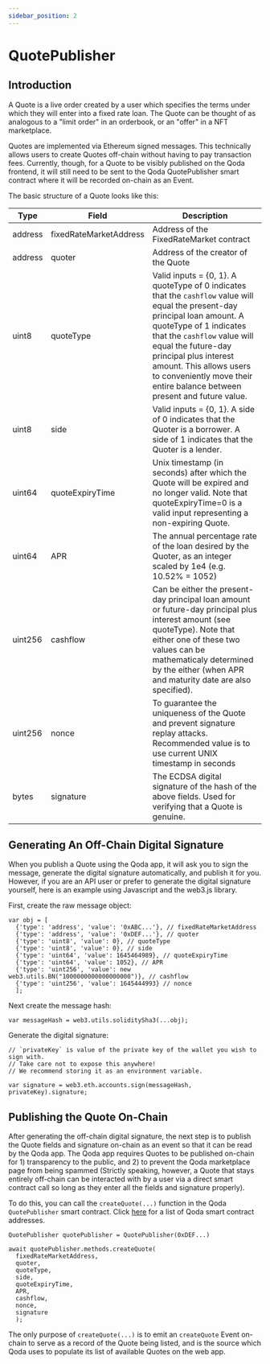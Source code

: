 ```yaml
---
sidebar_position: 2
---
```


# QuotePublisher

## Introduction

A Quote is a live order created by a user which specifies the terms under which they will enter into a fixed rate loan. The Quote can be thought of as analogous to a "limit order" in an orderbook, or an "offer" in a NFT marketplace.

Quotes are implemented via Ethereum signed messages. This technically allows users to create Quotes off-chain without having to pay transaction fees. Currently, though, for a Quote to be visibly published on the Qoda frontend, it will still need to be sent to the Qoda QuotePublisher smart contract where it will be recorded on-chain as an Event.

The basic structure of a Quote looks like this:

| Type | Field | Description |
| -----| ----- | ----------- |
| address | fixedRateMarketAddress | Address of the FixedRateMarket contract |
| address | quoter | Address of the creator of the Quote |
| uint8 | quoteType | Valid inputs = {0, 1}. A quoteType of 0 indicates that the `cashflow` value will equal the present-day principal loan amount. A quoteType of 1 indicates that the `cashflow` value will equal the future-day principal plus interest amount. This allows users to conveniently move their entire balance between present and future value. |
| uint8 | side | Valid inputs = {0, 1}. A side of 0 indicates that the Quoter is a borrower. A side of 1 indicates that the Quoter is a lender. |
| uint64 | quoteExpiryTime | Unix timestamp (in seconds) after which the Quote will be expired and no longer valid. Note that quoteExpiryTime=0 is a valid input representing a non-expiring Quote. |
| uint64 | APR | The annual percentage rate of the loan desired by the Quoter, as an integer scaled by 1e4 (e.g. 10.52% = 1052) |
| uint256 | cashflow | Can be either the present-day principal loan amount or future-day principal plus interest amount (see quoteType). Note that either one of these two values can be mathematicaly determined by the either (when APR and maturity date are also specified). |
| uint256 | nonce | To guarantee the uniqueness of the Quote and prevent signature replay attacks. Recommended value is to use current UNIX timestamp in seconds |
| bytes | signature | The ECDSA digital signature of the hash of the above fields. Used for verifying that a Quote is genuine. |

## Generating An Off-Chain Digital Signature

When you publish a Quote using the Qoda app, it will ask you to sign the message, generate the digital signature automatically, and publish it for you. However, if you are an API user or prefer to generate the digital signature yourself, here is an example using Javascript and the web3.js library.

First, create the raw message object:

```
var obj = [
  {'type': 'address', 'value': '0xABC...'}, // fixedRateMarketAddress
  {'type': 'address', 'value': '0xDEF...'}, // quoter
  {'type': 'uint8', 'value': 0}, // quoteType
  {'type': 'uint8', 'value': 0}, // side
  {'type': 'uint64', 'value': 1645464989}, // quoteExpiryTime
  {'type': 'uint64', 'value': 1052}, // APR
  {'type': 'uint256', 'value': new web3.utils.BN("1000000000000000000")}, // cashflow
  {'type': 'uint256', 'value': 1645444993} // nonce
  ];
```

Next create the message hash:

```
var messageHash = web3.utils.soliditySha3(...obj);
```

Generate the digital signature:

```
// `privateKey` is value of the private key of the wallet you wish to sign with.
// Take care not to expose this anywhere!
// We recommend storing it as an environment variable.

var signature = web3.eth.accounts.sign(messageHash, privateKey).signature;
```

## Publishing the Quote On-Chain

After generating the off-chain digital signature, the next step is to publish the Quote fields and signature on-chain as an event so that it can be read by the Qoda app. The Qoda app requires Quotes to be published on-chain for 1) transparency to the public, and 2) to prevent the Qoda marketplace page from being spammed (Strictly speaking, however, a Quote that stays entirely off-chain can be interacted with by a user via a direct smart contract call so long as they enter all the fields and signature properly).

To do this, you can call the `createQuote(...)` function in the Qoda `QuotePublisher` smart contract. Click [here](/contract-addresses) for a list of Qoda smart contract addresses.

```
QuotePublisher quotePublisher = QuotePublisher(0xDEF...)

await quotePublisher.methods.createQuote(
  fixedRateMarketAddress,
  quoter,
  quoteType,
  side,
  quoteExpiryTime,
  APR,
  cashflow,
  nonce,
  signature
  );
```

The only purpose of `createQuote(...)` is to emit an `createQuote` Event on-chain to serve as a record of the Quote being listed, and is the source which Qoda uses to populate its list of available Quotes on the web app.
